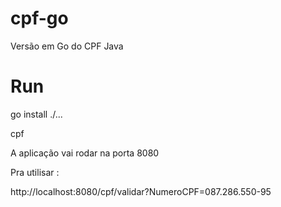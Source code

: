 # cpf-go
Versão em Go do CPF Java



# Run

 go install ./...

 cpf

A aplicação vai rodar na porta 8080

Pra utilisar : 

http://localhost:8080/cpf/validar?NumeroCPF=087.286.550-95

